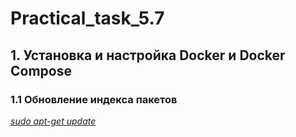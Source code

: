 # Practical_task_5.7
## 1. Установка и настройка Docker и Docker Compose
### 1.1 Обновление индекса пакетов
[_sudo apt-get update_](https://github.com/mvv-gthb/Practical_task_5.7/blob/main/p_1_1.png)
